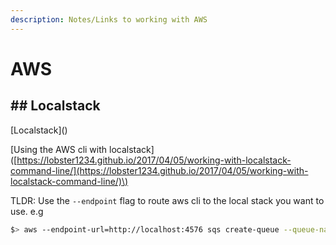 ```yaml
---
description: Notes/Links to working with AWS
---
```


# AWS

## \#\# Localstack

\[Localstack\]\(\)

\[Using the AWS cli with localstack\]\([https://lobster1234.github.io/2017/04/05/working-with-localstack-command-line/](https://lobster1234.github.io/2017/04/05/working-with-localstack-command-line/)\)

TLDR: Use the `--endpoint` flag to route aws cli to the local stack you want to use. e.g

```bash
$> aws --endpoint-url=http://localhost:4576 sqs create-queue --queue-name test_queue
```

